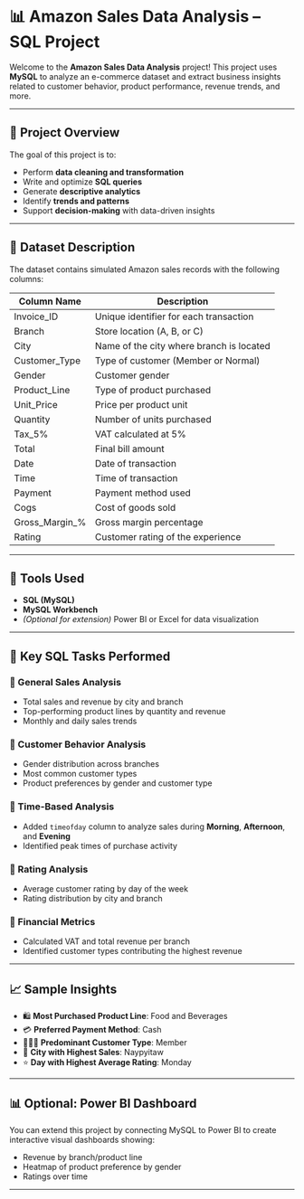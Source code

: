 # 📊 Amazon Sales Data Analysis – SQL Project

Welcome to the **Amazon Sales Data Analysis** project! This project uses **MySQL** to analyze an e-commerce dataset and extract business insights related to customer behavior, product performance, revenue trends, and more.

---

## 📁 Project Overview

The goal of this project is to:
- Perform **data cleaning and transformation**
- Write and optimize **SQL queries**
- Generate **descriptive analytics**
- Identify **trends and patterns**
- Support **decision-making** with data-driven insights

---

## 🧾 Dataset Description

The dataset contains simulated Amazon sales records with the following columns:

| Column Name        | Description                               |
|--------------------|-------------------------------------------|
| Invoice_ID         | Unique identifier for each transaction    |
| Branch             | Store location (A, B, or C)               |
| City               | Name of the city where branch is located  |
| Customer_Type      | Type of customer (Member or Normal)       |
| Gender             | Customer gender                           |
| Product_Line       | Type of product purchased                 |
| Unit_Price         | Price per product unit                    |
| Quantity           | Number of units purchased                 |
| Tax_5%             | VAT calculated at 5%                      |
| Total              | Final bill amount                         |
| Date               | Date of transaction                       |
| Time               | Time of transaction                       |
| Payment            | Payment method used                       |
| Cogs               | Cost of goods sold                        |
| Gross_Margin_%     | Gross margin percentage                   |
| Rating             | Customer rating of the experience         |

---

## 🔧 Tools Used

- **SQL (MySQL)**
- **MySQL Workbench**
- *(Optional for extension)* Power BI or Excel for data visualization

---

## 📌 Key SQL Tasks Performed

### 🔹 General Sales Analysis
- Total sales and revenue by city and branch
- Top-performing product lines by quantity and revenue
- Monthly and daily sales trends

### 🔹 Customer Behavior Analysis
- Gender distribution across branches
- Most common customer types
- Product preferences by gender and customer type

### 🔹 Time-Based Analysis
- Added `timeofday` column to analyze sales during **Morning**, **Afternoon**, and **Evening**
- Identified peak times of purchase activity

### 🔹 Rating Analysis
- Average customer rating by day of the week
- Rating distribution by city and branch

### 🔹 Financial Metrics
- Calculated VAT and total revenue per branch
- Identified customer types contributing the highest revenue

---

## 📈 Sample Insights

- 🛍️ **Most Purchased Product Line**: Food and Beverages
- 💳 **Preferred Payment Method**: Cash
- 🧑‍🤝‍🧑 **Predominant Customer Type**: Member
- 🌆 **City with Highest Sales**: Naypyitaw
- ⭐ **Day with Highest Average Rating**: Monday


---

## 📊 Optional: Power BI Dashboard

You can extend this project by connecting MySQL to Power BI to create interactive visual dashboards showing:
- Revenue by branch/product line
- Heatmap of product preference by gender
- Ratings over time

---

